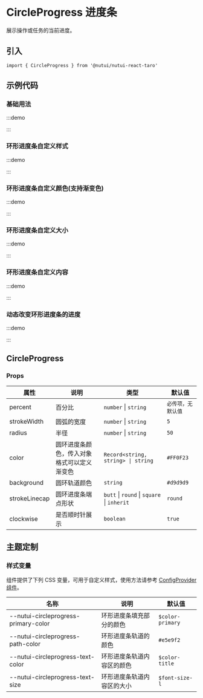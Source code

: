 # CircleProgress 进度条

展示操作或任务的当前进度。

## 引入

```tsx
import { CircleProgress } from '@nutui/nutui-react-taro'
```

## 示例代码

### 基础用法

:::demo

<CodeBlock src='taro/demo1.tsx'></CodeBlock>

:::

### 环形进度条自定义样式

:::demo

<CodeBlock src='taro/demo2.tsx'></CodeBlock>

:::

### 环形进度条自定义颜色(支持渐变色)

:::demo

<CodeBlock src='taro/demo3.tsx'></CodeBlock>

:::

### 环形进度条自定义大小

:::demo

<CodeBlock src='taro/demo4.tsx'></CodeBlock>

:::

### 环形进度条自定义内容

:::demo

<CodeBlock src='taro/demo5.tsx'></CodeBlock>

:::

### 动态改变环形进度条的进度

:::demo

<CodeBlock src='taro/demo6.tsx'></CodeBlock>

:::

## CircleProgress

### Props

| 属性 | 说明 | 类型 | 默认值 |
| --- | --- | --- | --- |
| percent | 百分比 | `number` \| `string` | `必传项，无默认值` |
| strokeWidth | 圆弧的宽度 | `number` \| `string` | `5` |
| radius | 半径 | `number` \| `string` | `50` |
| color | 圆环进度条颜色，传入对象格式可以定义渐变色 | `Record<string, string> \| string` | `#FF0F23` |
| background | 圆环轨道颜色 | `string` | `#d9d9d9` |
| strokeLinecap | 圆环进度条端点形状 | `butt` \| `round` \| `square` \| `inherit` | `round` |
| clockwise | 是否顺时针展示 | `boolean` | `true` |

## 主题定制

### 样式变量

组件提供了下列 CSS 变量，可用于自定义样式，使用方法请参考 [ConfigProvider 组件](#/zh-CN/component/configprovider)。

| 名称 | 说明 | 默认值 |
| --- | --- | --- |
| \--nutui-circleprogress-primary-color | 环形进度条填充部分的颜色 | `$color-primary` |
| \--nutui-circleprogress-path-color | 环形进度条轨道的颜色 | `#e5e9f2` |
| \--nutui-circleprogress-text-color | 环形进度条轨道内容区的颜色 | `$color-title` |
| \--nutui-circleprogress-text-size | 环形进度条轨道内容区的大小 | `$font-size-l` |
